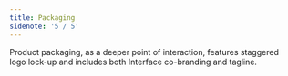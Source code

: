 ```yaml
---
title: Packaging
sidenote: '5 / 5'
---
```


Product packaging, as a deeper point of interaction, features staggered logo lock-up and includes both Interface co-branding and tagline. 